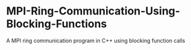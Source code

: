 # MPI-Ring-Communication-Using-Blocking-Functions
A MPI ring communication program in C++ using blocking function calls
